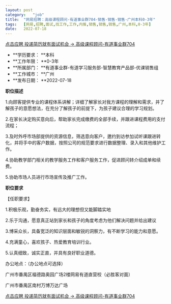 ```yaml
---
layout:	post
category:	"job"
title:	"网易招聘：高级课程顾问-有道事业群704-销售-销售-销售-广州本科0-3年"
tags:	[网易,招聘,面试,找工作,工作,内推,销售,销售,销售,广州,本科,0-3年]
date:	2022-07-18
---
```


[点击应聘 投递简历就有面试机会 ->  高级课程顾问-有道事业群704](http://mobile.bole.netease.com/bole/boleDetail?id=25546&employeeId=346f03c3cda5f04c&key=all)



- **学历要求： **本科
- **工作年限： **0-3年
- **所属部门： **有道事业群-有道学习服务部-智慧教育产品部-优课销售组
- **工作城市： **广州
- **发布日期： **2022-07-18



**职位描述**

1.向顾客提供专业的课程体系讲解；详细了解家长对我方课程的理解和需求，并了解孩子的意愿想法，在充分了解孩子的前提下，为孩子建议合理的学习规划。

2.在家长决定购买意向后，帮助家长完成缴费的全部手续，并跟进课程费用的支付流程；

3.及时外呼市场部提供的资源信息，筛选意向客户，邀约到访参加试听课跟进转化，并将手中的客户数据，按照公司的规范要求进行数据整理、录入和其他维护工作。

4.协助教学部门相关的教学服务工作和客户服务工作，促进顾问转介绍成单和续费。

5.协助市场人员进行市场宣传及推广工作。



**职位要求**

【任职要求】

1.积极乐观，勤奋务实，有远大的理想但又能脚踏实地

2.乐于沟通，愿意真正站到家长和孩子的角度考虑为他们解决问题并给出建议

3.博采众长，具备宽泛的知识层面和敏锐的洞察力，有不断学习的能力和意愿。 

4.充满童心，喜欢孩子、热爱教育培训行业。

5.认真细致，诚实正直，并具有良好职业道德。



办公地点：（办公地点可选择）

广州市番禺区福德路奥园广场2楼网易有道直营校（必胜客对面）

广州市番禺区南村万博万达广场



[点击应聘 投递简历就有面试机会 ->  高级课程顾问-有道事业群704](http://mobile.bole.netease.com/bole/boleDetail?id=25546&employeeId=346f03c3cda5f04c&key=all)